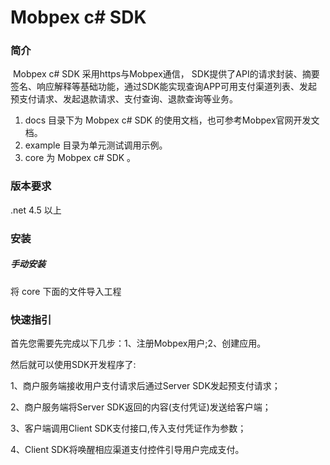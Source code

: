 
# Mobpex c# SDK

### 简介

​        Mobpex c# SDK 采用https与Mobpex通信， SDK提供了API的请求封装、摘要签名、响应解释等基础功能，通过SDK能实现查询APP可用支付渠道列表、发起预支付请求、发起退款请求、支付查询、退款查询等业务。

1. docs 目录下为 Mobpex c# SDK 的使用文档，也可参考Mobpex官网开发文档。
2. example 目录为单元测试调用示例。
3. core 为 Mobpex c# SDK 。

### 版本要求

.net 4.5 以上

### 安装

##### 手动安装

将 core 下面的文件导入工程



### 快速指引

首先您需要先完成以下几步：1、注册Mobpex用户;2、创建应用。

然后就可以使用SDK开发程序了:

1、商户服务端接收用户支付请求后通过Server SDK发起预支付请求；

2、商户服务端将Server SDK返回的内容(支付凭证)发送给客户端；

3、客户端调用Client SDK支付接口,传入支付凭证作为参数；

4、Client SDK将唤醒相应渠道支付控件引导用户完成支付。

